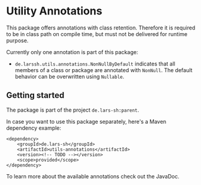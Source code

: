 # Utility Annotations
This package offers annotations with class retention. Therefore it is required to be in class path on compile time, but must not be delivered for runtime purpose.

Currently only one annotation is part of this package:
* `de.larssh.utils.annotations.NonNullByDefault` indicates that all members of a class or package are annotated with `NonNull`. The default behavior can be overwritten using `Nullable`.

## Getting started
The package is part of the project `de.lars-sh:parent`.

In case you want to use this package separately, here's a Maven dependency example:

	<dependency>
		<groupId>de.lars-sh</groupId>
		<artifactId>utils-annotations</artifactId>
		<version><!-- TODO --></version>
		<scope>provided</scope>
	</dependency>

To learn more about the available annotations check out the JavaDoc.
